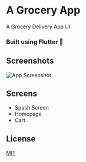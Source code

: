 # A Grocery App
A Grocery Delivery App UI.

### Built using Flutter 💙

## Screenshots

![App Screenshot](https://github.com/vaibhavkusalkar/bank_wallet/blob/d14b09b7b833841337526723a7d513629336ee8d/Mockups/wallet_app%20Homepage.png=430x932)

## Screens
- Spash Screen
- Homepage
- Cart


## License

[MIT](https://choosealicense.com/licenses/mit/)

